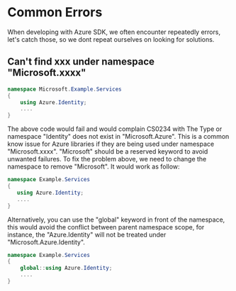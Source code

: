 # Common Errors
When developing with Azure SDK, we often encounter repeatedly errors, let's catch those, so we dont repeat ourselves 
on looking for solutions. 

## Can't find xxx under namespace "Microsoft.xxxx"
```C#
namespace Microsoft.Example.Services
{
    using Azure.Identity;
    ....
}
```
The above code would fail and would complain CS0234 with The Type or namespace "Identity" does not exist in "Microsoft.Azure". This is a common know issue for Azure libraries if they are being used under namespace "Microsoft.xxxx". "Microsoft" should be a reserved keyword to avoid unwanted failures. 
To fix the problem above, we need to change the namespace to remove "Microsoft". It would work as follow: 
 ```C#
namespace Example.Services
{
    using Azure.Identity;
    ....
}
```
Alternatively, you can use the "global" keyword in front of the namespace, this would avoid the conflict between parent namespace scope, for instance, the "Azure.Identity" will not be treated under "Microsoft.Azure.Identity". 
```C#
namespace Example.Services
{
    global::using Azure.Identity;
    ....
}
```
